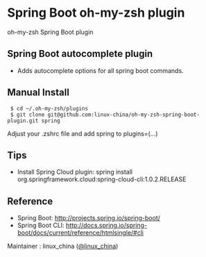 # Spring Boot oh-my-zsh plugin
oh-my-zsh Spring Boot plugin

## Spring Boot autocomplete plugin

- Adds autocomplete options for all spring boot commands.

## Manual Install

     $ cd ~/.oh-my-zsh/plugins
     $ git clone git@github.com:linux-china/oh-my-zsh-spring-boot-plugin.git spring

Adjust your .zshrc file and add spring to plugins=(...)  
 
## Tips 

* Install Spring Cloud plugin: spring install org.springframework.cloud:spring-cloud-cli:1.0.2.RELEASE

## Reference

* Spring Boot: http://projects.spring.io/spring-boot/
* Spring Boot CLI: http://docs.spring.io/spring-boot/docs/current/reference/htmlsingle/#cli

Maintainer : linux_china ([@linux_china](https://twitter.com/linux_china))

